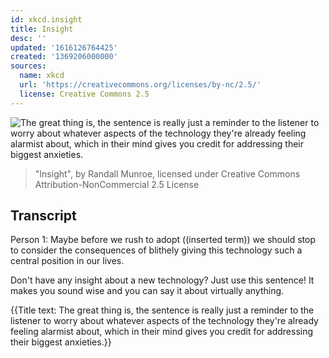 ```yaml
---
id: xkcd.insight
title: Insight
desc: ''
updated: '1616126764425'
created: '1369206000000'
sources:
  name: xkcd
  url: 'https://creativecommons.org/licenses/by-nc/2.5/'
  license: Creative Commons 2.5
---
```

![The great thing is, the sentence is really just a reminder to the listener to worry about whatever aspects of the technology they're already feeling alarmist about, which in their mind gives you credit for addressing their biggest anxieties.](https://imgs.xkcd.com/comics/insight.png)
> "Insight", by Randall Munroe, licensed under Creative Commons Attribution-NonCommercial 2.5 License

## Transcript
Person 1: Maybe before we rush to adopt
((inserted term)) <Google Glass>
we should stop to consider the consequences of blithely giving this technology such a central position in our lives.

Don't have any insight about a new technology? Just use this sentence! It makes you sound wise and you can say it about virtually anything.

{{Title text: The great thing is, the sentence is really just a reminder to the listener to worry about whatever aspects of the technology they're already feeling alarmist about, which in their mind gives you credit for addressing their biggest anxieties.}}
